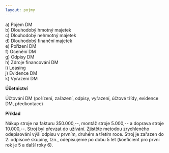 ```yaml
---
layout: pojmy
---
```


a) Pojem DM  
b) Dlouhodobý hmotný majetek  
c) Dlouhodobý nehmotný majetek  
d) Dlouhodobý finanční majetek  
e) Pořízení DM  
f) Ocenění DM  
g) Odpisy DM  
h) Zdroje financování DM  
i) Leasing  
j) Evidence DM  
k) Vyřazení DM  

**Účetnictví**

Účtování DM (pořízení, zařazení, odpisy, vyřazení, účtové třídy, evidence DM, předkontace)

**Příklad**

Nákup stroje na fakturu 350.000,--, montáž stroje 5.000,-- a doprava stroje 10.000,--. Stroj byl převzat do užívání. Zjistěte metodou zrychleného odepisování výši odpisu v prvním, druhém a třetím roce. Stroj je zařazen do 2. odpisové skupiny, tzn., odepisujeme po dobu 5 let (koeficient pro první rok je 5 a další roky 6).
